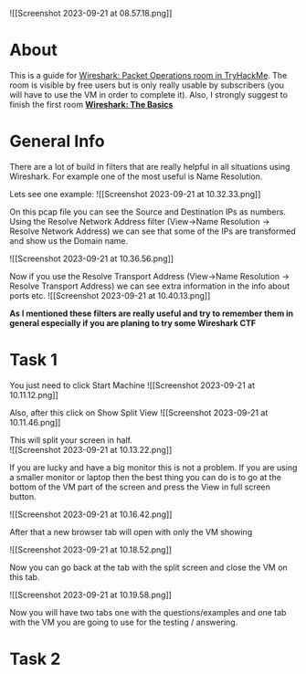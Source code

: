 ![[Screenshot 2023-09-21 at 08.57.18.png]]
# About
This is a guide for [Wireshark: Packet Operations room in TryHackMe](https://tryhackme.com/room/wiresharkpacketoperations). The room is visible by free users but is only really usable by subscribers (you will have to use the VM in order to complete it).
Also, I strongly suggest to finish the first room [**Wireshark: The Basics**](https://tryhackme.com/room/wiresharkthebasics)

# General Info

There are a lot of build in filters that are really helpful in all situations using Wireshark. For example one of the most useful is Name Resolution.

Lets see one example:
![[Screenshot 2023-09-21 at 10.32.33.png]]

On this pcap file you can see the Source and Destination IPs as numbers. 
Using the Resolve Network Address filter (View->Name Resolution -> Resolve Network Address)
we can see that some of the IPs are transformed and show us the Domain name.

![[Screenshot 2023-09-21 at 10.36.56.png]]

Now if you use the Resolve Transport Address (View->Name Resolution -> Resolve Transport Address) we can see extra information in the info about ports etc. 
![[Screenshot 2023-09-21 at 10.40.13.png]]

**As I mentioned these filters are really useful and try to remember them in general especially if you are planing to try some Wireshark CTF**

# Task 1 
You just need to click Start Machine ![[Screenshot 2023-09-21 at 10.11.12.png]]

Also, after this click on Show Split View
![[Screenshot 2023-09-21 at 10.11.46.png]]

This will split your screen in half.  
![[Screenshot 2023-09-21 at 10.13.22.png]]

If you are lucky and have a big monitor this is not a problem. If you are using a smaller monitor or laptop then the best thing you can do is to go at the bottom of the VM part of the screen and press the View in full screen button.

![[Screenshot 2023-09-21 at 10.16.42.png]]

After that a new browser tab will open with only the VM showing

![[Screenshot 2023-09-21 at 10.18.52.png]]

Now you can go back at the tab with the split screen and close the VM on this tab. 

![[Screenshot 2023-09-21 at 10.19.58.png]]

Now you will have two tabs one with the questions/examples and one tab with the VM you are going to use for the testing / answering.

# Task 2
